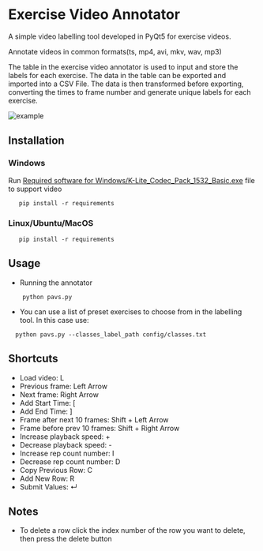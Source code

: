 # Exercise Video Annotator
A simple video labelling tool developed in PyQt5 for exercise videos.

Annotate videos in common formats(ts, mp4, avi, mkv, wav, mp3)

The table in the exercise video annotator is used to input and store the labels for each exercise. The data in the table can be exported and imported into a CSV File.  The data is then transformed before exporting, converting the times to frame number and generate unique labels for each exercise.

![example](Examples/example.png)

## Installation
 ### Windows
 Run [Required software for Windows/K-Lite_Codec_Pack_1532_Basic.exe](Required%20software%20for%20Windows/K-Lite_Codec_Pack_1532_Basic.exe) file to support video
  ```
     pip install -r requirements    
```

 ### Linux/Ubuntu/MacOS
  ```
     pip install -r requirements    
```
 
## Usage
   * Running the annotator
 ```
     python pavs.py
```
   * You can use a list of preset exercises to choose from in the labelling tool. In this case use:
   ```
     python pavs.py --classes_label_path config/classes.txt
```

## Shortcuts
- Load video: L
- Previous frame: Left Arrow
- Next frame: Right Arrow
- Add Start Time: [
- Add End Time: ]
- Frame after next 10 frames: Shift + Left Arrow
- Frame before prev 10 frames: Shift + Right Arrow
- Increase playback speed: +
- Decrease playback speed: -
- Increase rep count number: I
- Decrease rep count number: D
- Copy Previous Row: C
- Add New Row: R
- Submit Values: ↵ 

## Notes
- To delete a row click the index number of the row you want to delete, then press the delete button
